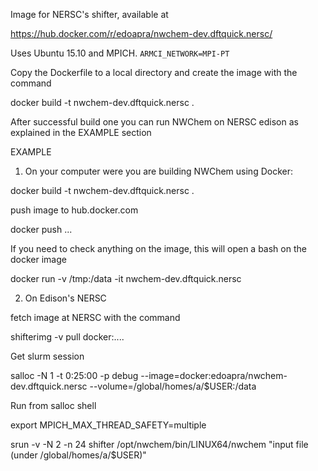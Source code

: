 Image for NERSC's shifter, available at 

https://hub.docker.com/r/edoapra/nwchem-dev.dftquick.nersc/

Uses Ubuntu 15.10 and MPICH. `ARMCI_NETWORK=MPI-PT`

Copy the Dockerfile to a local directory and create the image with the command
 
 docker build -t nwchem-dev.dftquick.nersc .
 
After successful build one you can run NWChem on NERSC edison as explained in the EXAMPLE section


EXAMPLE

1) On your computer were you are building NWChem using Docker:
 
 docker build -t nwchem-dev.dftquick.nersc .

push image to hub.docker.com

 docker push ...

If you need to check anything on the image, this will open a bash on the docker image

 docker run  -v /tmp:/data -it nwchem-dev.dftquick.nersc 

2) On Edison's NERSC

fetch image at NERSC with the command

 shifterimg -v pull docker:....

Get slurm session

 salloc -N 1 -t 0:25:00 -p debug --image=docker:edoapra/nwchem-dev.dftquick.nersc --volume=/global/homes/a/$USER:/data

Run from salloc shell

 export MPICH_MAX_THREAD_SAFETY=multiple

 srun -v -N 2 -n 24 shifter /opt/nwchem/bin/LINUX64/nwchem "input file (under /global/homes/a/$USER)"

